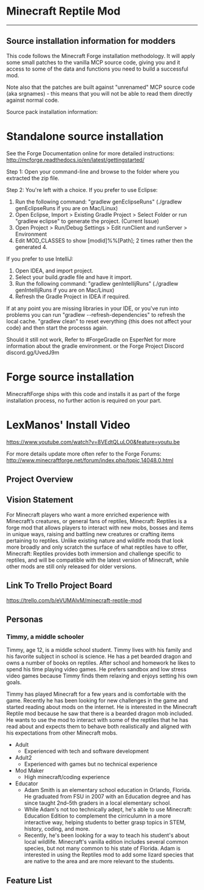 # Minecraft Reptile Mod

-------------------------------------------
Source installation information for modders
-------------------------------------------
This code follows the Minecraft Forge installation methodology. It will apply
some small patches to the vanilla MCP source code, giving you and it access 
to some of the data and functions you need to build a successful mod.

Note also that the patches are built against "unrenamed" MCP source code (aka
srgnames) - this means that you will not be able to read them directly against
normal code.

Source pack installation information:

Standalone source installation
==============================

See the Forge Documentation online for more detailed instructions:
http://mcforge.readthedocs.io/en/latest/gettingstarted/

Step 1: Open your command-line and browse to the folder where you extracted the zip file.

Step 2: You're left with a choice.
If you prefer to use Eclipse:
1. Run the following command: "gradlew genEclipseRuns" (./gradlew genEclipseRuns if you are on Mac/Linux)
2. Open Eclipse, Import > Existing Gradle Project > Select Folder 
   or run "gradlew eclipse" to generate the project.
(Current Issue)
4. Open Project > Run/Debug Settings > Edit runClient and runServer > Environment
5. Edit MOD_CLASSES to show [modid]%%[Path]; 2 times rather then the generated 4.

If you prefer to use IntelliJ:
1. Open IDEA, and import project.
2. Select your build.gradle file and have it import.
3. Run the following command: "gradlew genIntellijRuns" (./gradlew genIntellijRuns if you are on Mac/Linux)
4. Refresh the Gradle Project in IDEA if required.

If at any point you are missing libraries in your IDE, or you've run into problems you can run "gradlew --refresh-dependencies" to refresh the local cache. "gradlew clean" to reset everything {this does not affect your code} and then start the processs again.

Should it still not work, 
Refer to #ForgeGradle on EsperNet for more information about the gradle environment.
or the Forge Project Discord discord.gg/UvedJ9m

Forge source installation
=========================
MinecraftForge ships with this code and installs it as part of the forge
installation process, no further action is required on your part.

LexManos' Install Video
=======================
https://www.youtube.com/watch?v=8VEdtQLuLO0&feature=youtu.be

For more details update more often refer to the Forge Forums:
http://www.minecraftforge.net/forum/index.php/topic,14048.0.html

## Project Overview

## Vision Statement
For Minecraft players who want a more enriched experience with Minecraft’s creatures, or general fans of reptiles, Minecraft: Reptiles is a forge mod that allows players to interact with new mobs, bosses and items in unique ways, raising and battling new creatures or crafting items pertaining to reptiles.  Unlike existing nature and wildlife mods that look more broadly and only scratch the surface of what reptiles have to offer, Minecraft: Reptiles provides both immersion and challenge specific to reptiles, and will be compatible with the latest version of Minecraft, while other mods are still only released for older versions.

## Link To Trello Project Board
https://trello.com/b/eVUMAlvM/minecraft-reptile-mod

## Personas
### Timmy, a middle schooler
Timmy, age 12, is a middle school student.  Timmy lives with his family and his favorite subject in school is science.  He has a pet bearded dragon and owns a number of books on reptiles.  After school and homework he likes to spend his time playing video games.  He prefers sandbox and low stress video games because Timmy finds them relaxing and enjoys setting his own goals.

Timmy has played Minecraft for a few years and is comfortable with the game.  Recently he has been looking for new challenges in the game and started reading about mods on the internet.  He is interested in the Minecraft Reptile mod because he saw that there is a bearded dragon mob included.  He wants to use the mod to interact with some of the reptiles that he has read about and expects them to behave both realistically and aligned with his expectations from other Minecraft mobs.

- Adult
	* Experienced with tech and software development
- Adult2
	* Experienced with games but no technical experience
- Mod Maker
	* High minecraft/coding experience
- Educator
	* Adam Smith is an elementary school education in Orlando, Florida.  He graduated from FSU in 2007 with an Education degree and has since taught 2nd–5th graders in a local elementary school.  
	* While Adam's not too technically adept, he's able to use Minecraft: Education Edition to complement the cirriculumn in a more interactive way, helping students to better grasp topics in STEM, history, coding, and more.
	* Recently, he's been looking for a way to teach his student's about local wildlife.  Minecraft's vanilla edition includes several common species, but not many common to his state of Florida.  Adam is interested in using the Reptiles mod to add some lizard species that are native to the area and are more relevant to the students.

## Feature List
